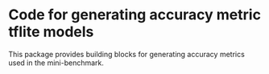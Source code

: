 # Code for generating accuracy metric tflite models

This package provides building blocks for generating accuracy metrics used in
the mini-benchmark.

